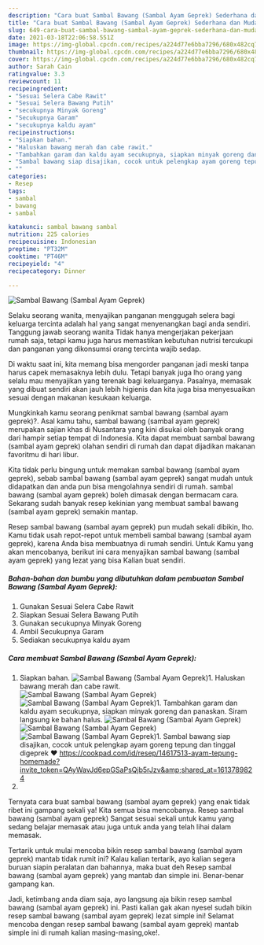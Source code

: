 ```yaml
---
description: "Cara buat Sambal Bawang (Sambal Ayam Geprek) Sederhana dan Mudah Dibuat"
title: "Cara buat Sambal Bawang (Sambal Ayam Geprek) Sederhana dan Mudah Dibuat"
slug: 649-cara-buat-sambal-bawang-sambal-ayam-geprek-sederhana-dan-mudah-dibuat
date: 2021-03-18T22:06:58.551Z
image: https://img-global.cpcdn.com/recipes/a224d77e6bba7296/680x482cq70/sambal-bawang-sambal-ayam-geprek-foto-resep-utama.jpg
thumbnail: https://img-global.cpcdn.com/recipes/a224d77e6bba7296/680x482cq70/sambal-bawang-sambal-ayam-geprek-foto-resep-utama.jpg
cover: https://img-global.cpcdn.com/recipes/a224d77e6bba7296/680x482cq70/sambal-bawang-sambal-ayam-geprek-foto-resep-utama.jpg
author: Sarah Cain
ratingvalue: 3.3
reviewcount: 11
recipeingredient:
- "Sesuai Selera Cabe Rawit"
- "Sesuai Selera Bawang Putih"
- "secukupnya Minyak Goreng"
- "Secukupnya Garam"
- "secukupnya kaldu ayam"
recipeinstructions:
- "Siapkan bahan."
- "Haluskan bawang merah dan cabe rawit."
- "Tambahkan garam dan kaldu ayam secukupnya, siapkan minyak goreng dan panaskan. Siram langsung ke bahan halus."
- "Sambal bawang siap disajikan, cocok untuk pelengkap ayam goreng tepung dan tinggal digeprek ❤️ https://cookpad.com/id/resep/14617513-ayam-tepung-homemade?invite_token=QAyWavJd6epGSaPsQjb5rJzv&amp;shared_at=1613789824"
- ""
categories:
- Resep
tags:
- sambal
- bawang
- sambal

katakunci: sambal bawang sambal 
nutrition: 225 calories
recipecuisine: Indonesian
preptime: "PT32M"
cooktime: "PT46M"
recipeyield: "4"
recipecategory: Dinner

---
```



![Sambal Bawang (Sambal Ayam Geprek)](https://img-global.cpcdn.com/recipes/a224d77e6bba7296/680x482cq70/sambal-bawang-sambal-ayam-geprek-foto-resep-utama.jpg)

Selaku seorang wanita, menyajikan panganan menggugah selera bagi keluarga tercinta adalah hal yang sangat menyenangkan bagi anda sendiri. Tanggung jawab seorang  wanita Tidak hanya mengerjakan pekerjaan rumah saja, tetapi kamu juga harus memastikan kebutuhan nutrisi tercukupi dan panganan yang dikonsumsi orang tercinta wajib sedap.

Di waktu  saat ini, kita memang bisa mengorder panganan jadi meski tanpa harus capek memasaknya lebih dulu. Tetapi banyak juga lho orang yang selalu mau menyajikan yang terenak bagi keluarganya. Pasalnya, memasak yang dibuat sendiri akan jauh lebih higienis dan kita juga bisa menyesuaikan sesuai dengan makanan kesukaan keluarga. 



Mungkinkah kamu seorang penikmat sambal bawang (sambal ayam geprek)?. Asal kamu tahu, sambal bawang (sambal ayam geprek) merupakan sajian khas di Nusantara yang kini disukai oleh banyak orang dari hampir setiap tempat di Indonesia. Kita dapat membuat sambal bawang (sambal ayam geprek) olahan sendiri di rumah dan dapat dijadikan makanan favoritmu di hari libur.

Kita tidak perlu bingung untuk memakan sambal bawang (sambal ayam geprek), sebab sambal bawang (sambal ayam geprek) sangat mudah untuk didapatkan dan anda pun bisa mengolahnya sendiri di rumah. sambal bawang (sambal ayam geprek) boleh dimasak dengan bermacam cara. Sekarang sudah banyak resep kekinian yang membuat sambal bawang (sambal ayam geprek) semakin mantap.

Resep sambal bawang (sambal ayam geprek) pun mudah sekali dibikin, lho. Kamu tidak usah repot-repot untuk membeli sambal bawang (sambal ayam geprek), karena Anda bisa membuatnya di rumah sendiri. Untuk Kamu yang akan mencobanya, berikut ini cara menyajikan sambal bawang (sambal ayam geprek) yang lezat yang bisa Kalian buat sendiri.

<!--inarticleads1-->

##### Bahan-bahan dan bumbu yang dibutuhkan dalam pembuatan Sambal Bawang (Sambal Ayam Geprek):

1. Gunakan Sesuai Selera Cabe Rawit
1. Siapkan Sesuai Selera Bawang Putih
1. Gunakan secukupnya Minyak Goreng
1. Ambil Secukupnya Garam
1. Sediakan secukupnya kaldu ayam




<!--inarticleads2-->

##### Cara membuat Sambal Bawang (Sambal Ayam Geprek):

1. Siapkan bahan.
<img src="https://img-global.cpcdn.com/steps/131f906517ce5f1a/160x128cq70/sambal-bawang-sambal-ayam-geprek-langkah-memasak-1-foto.jpg" alt="Sambal Bawang (Sambal Ayam Geprek)">1. Haluskan bawang merah dan cabe rawit.
<img src="https://img-global.cpcdn.com/steps/b0c3cbef7ee5cdbc/160x128cq70/sambal-bawang-sambal-ayam-geprek-langkah-memasak-2-foto.jpg" alt="Sambal Bawang (Sambal Ayam Geprek)"><img src="https://img-global.cpcdn.com/steps/64f0cef47ae2653b/160x128cq70/sambal-bawang-sambal-ayam-geprek-langkah-memasak-2-foto.jpg" alt="Sambal Bawang (Sambal Ayam Geprek)">1. Tambahkan garam dan kaldu ayam secukupnya, siapkan minyak goreng dan panaskan. Siram langsung ke bahan halus.
<img src="https://img-global.cpcdn.com/steps/9161dc964cf1c560/160x128cq70/sambal-bawang-sambal-ayam-geprek-langkah-memasak-3-foto.jpg" alt="Sambal Bawang (Sambal Ayam Geprek)"><img src="https://img-global.cpcdn.com/steps/209cb7ced2fc5871/160x128cq70/sambal-bawang-sambal-ayam-geprek-langkah-memasak-3-foto.jpg" alt="Sambal Bawang (Sambal Ayam Geprek)"><img src="https://img-global.cpcdn.com/steps/ecb0777f967773de/160x128cq70/sambal-bawang-sambal-ayam-geprek-langkah-memasak-3-foto.jpg" alt="Sambal Bawang (Sambal Ayam Geprek)">1. Sambal bawang siap disajikan, cocok untuk pelengkap ayam goreng tepung dan tinggal digeprek ❤️ https://cookpad.com/id/resep/14617513-ayam-tepung-homemade?invite_token=QAyWavJd6epGSaPsQjb5rJzv&amp;shared_at=1613789824
1. 




Ternyata cara buat sambal bawang (sambal ayam geprek) yang enak tidak ribet ini gampang sekali ya! Kita semua bisa mencobanya. Resep sambal bawang (sambal ayam geprek) Sangat sesuai sekali untuk kamu yang sedang belajar memasak atau juga untuk anda yang telah lihai dalam memasak.

Tertarik untuk mulai mencoba bikin resep sambal bawang (sambal ayam geprek) mantab tidak rumit ini? Kalau kalian tertarik, ayo kalian segera buruan siapin peralatan dan bahannya, maka buat deh Resep sambal bawang (sambal ayam geprek) yang mantab dan simple ini. Benar-benar gampang kan. 

Jadi, ketimbang anda diam saja, ayo langsung aja bikin resep sambal bawang (sambal ayam geprek) ini. Pasti kalian gak akan nyesel sudah bikin resep sambal bawang (sambal ayam geprek) lezat simple ini! Selamat mencoba dengan resep sambal bawang (sambal ayam geprek) mantab simple ini di rumah kalian masing-masing,oke!.

